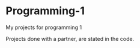 # Programming-1
My projects for programming 1

Projects done with a partner, are stated in the code.
